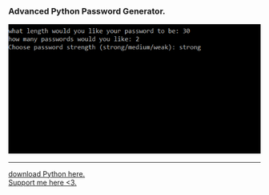 ### Advanced Python Password Generator.
<a target="_blank" rel="noopener noreferrer" href="/img/screen.png">
<img src="/img/screen.png"" style="max-width: 100%;">
<hr width="100%" />
<a href="https://www.python.org/downloads/" rel="nofollow">
download Python here. </a> <br />
<a href="https://www.buymeacoffee.com/Analyzings" rel="nofollow">
Support me here <3. </a>
